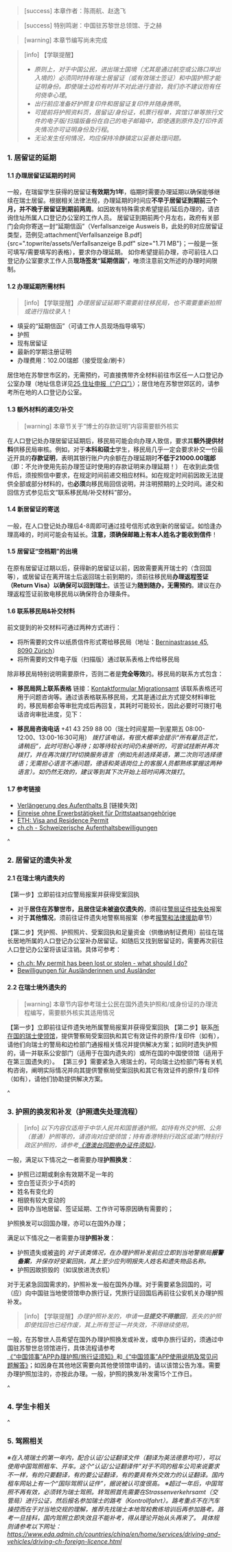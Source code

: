> [success] 本章作者：陈雨航、赵逸飞

> [success] 特别鸣谢：中国驻苏黎世总领馆、于之赫

> [warning] 本章节编写尚未完成

> [info] 【学联提醒】
> * *原则上，对于中国公民，进出瑞士国境（尤其是通过航空或公路口岸出入境的）必须同时持有瑞士居留证（或有效瑞士签证）和中国护照才能证明身份。即使瑞士边检有时并不对此进行查验，我们亦不建议抱有任何侥幸心理*。
> * *出行前应准备好护照复印件和居留证复印件并随身携带*。
> * *可提前将护照资料页，居留证/身份证，机票行程单，宾馆订单等旅行文件的电子版/扫描版备份在自己的电子邮箱中，即使遇到原件及打印件丢失情况亦可证明身份及行程*。
> * *无论发生任何情况，均应保持冷静镇定以妥善处理问题。*

### **1. 居留证的延期**
#### **1.1  办理居留证延期的时间**

一般，在瑞留学生获得的居留证**有效期为1年**，临期时需要办理延期以确保能够继续在瑞士居留。根据相关法律法规，办理延期的时间应**不早于居留证到期前三个月，并不晚于居留证到期前两周**。如因故有特殊需求希望提前/延后办理的，请咨询住址所属人口登记办公室的工作人员。
居留证到期前两个月左右，政府有关部门会向你寄送一封“延期信函”（Verfallsanzeige Ausweis B，此处的B对应居留证类型，范例见:attachment[Verfallsanzeige B.pdf]{src=".topwrite/assets/Verfallsanzeige B.pdf" size="1.71 MB"}；一般是一张可填写/需要填写的表格），要求你办理延期。
如你希望提前办理，亦可前往人口登记办公室要求工作人员**现场签发“延期信函**”，唯须注意前文所述的办理时间限制。

#### **1.2  办理延期所需材料**

> [info] 【学联提醒】*办理居留证延期不需要前往移民局，也不需要重新拍照或进行指纹录入*！

* 填妥的“延期信函”（可请工作人员现场指导填写）
* 护照
* 现有居留证
* 最新的学期注册证明
* 办理费用：102.00瑞郎（接受现金/刷卡）

居住地在苏黎世市区的，无需预约，可直接携带齐全材料前往市区任一人口登记办公室办理（地址信息详见[25 住址申报（“户口”）](25住址申报（“户口”）.md)）；居住地在苏黎世郊区的，请参考所在地的人口登记办公室。

#### **1.3  额外材料的递交/补交**

> [warning] 本章节关于“博士的存款证明”内容需要额外核实

在人口登记处办理居留证延期后，移民局可能会向办理人致信，要求其**额外提供材料**供移民局审核。例如，对于**本科和硕士**学生，移民局几乎一定会要求补交一份最近开具的**存款证明**，表明其银行账户内余额在办理延期时**不低于21000.00瑞郎**（即：不允许使用先前办理签证时使用的存款证明来办理延期！）
在收到此类信件后，须按照信中要求，在规定时间前递交相应材料。如在规定时间前因故无法提供全部或部分材料的，也**必须**向移民局回信说明，并注明预期的上交时间。递交和回信方式参见后文“联系移民局/补交材料”部分。

#### **1.4  新居留证的寄送**

一般，在人口登记处办理后4-8周即可通过挂号信形式收到新的居留证。如恰逢办理高峰的，时间可能会有延长。**注意，须确保邮箱上有本人姓名才能收到信件**！

#### **1.5  居留证“空档期”的出境**

在原有居留证过期以后，获得新的居留证以前，因故需要离开瑞士的（含回国等），或居留证在离开瑞士后返回瑞士前到期的，须前往移民局**办理返程签证（Return Visa）以确保可以回到瑞士**。该签证为**随到随办，无需预约**。建议在办理返程签证前致电移民局以确保符合办理条件。

#### **1.6 联系移民局&补交材料**

前文提到的补交材料可通过两种方式进行：

* 将所需要的文件以纸质信件形式寄给移民局（地址：[Berninastrasse 45, 8090 Zürich](https://goo.gl/maps/CDzxUoomjsara83c7)）
* 将所需要的文件电子版（扫描版）通过联系表格上传给移民局

除非移民局特别说明需要原件，否则二者是**完全等效**的。移民局的联系方式包含：

- **移民局网上联系表格**
链接：[Kontaktformular Migrationsamt](https://www.zh.ch/de/migration-integration/kontaktformularmigrationsamt.html)
该联系表格还可用于问题咨询等。通过该表格联系移民局，尤其是通过此方式提交材料审批的，移民局都会等审批完成后再回复，其耗时可能较长，因此必要时可拨打电话咨询审批进度，见下：

- **移民局咨询电话**
+41 43 259 88 00（瑞士时间星期一到星期五 08:00-12:00、13:00-16:30可用）
*拨打该电话，有很大概率会提示“所有雇员正忙，请稍后”，此时可耐心等待；如等待较长时间仍未接听的，可尝试挂断并再次拨打，并在再次拨打时切换服务语言（例如先前选择英语，第二次则可选择德语；无需担心语言不通问题，德语和英语岗位上的客服人员都熟练掌握这两种语言）。如仍然无效的，建议等到其下次开始上班时间再次拨打*。

#### **1.7 参考链接**

* [Verlängerung des Aufenthalts B](https://www.stadt-zuerich.ch/prd/de/index/bevoelkerungsamt/umziehenmelden/internationale-kundschaft/verlaengerung_des_aufenthals_b.html) \[链接失效]
* [Einreise ohne Erwerbstätigkeit für Drittstaatsangehörige](https://www.zh.ch/de/migration-integration/einreise/einreise-ohne-erwerbstaetigkeit-fuer-drittstaatsangehoerige.html)
* [ETH: Visa and Residence Permit](https://ethz.ch/content/dam/ethz/main/continuing-education/Merkblaetter/Factsheet_Visum_en.pdf)
* [ch.ch - Schweizerische Aufenthaltsbewilligungen](https://www.ch.ch/de/ausweise-und-dokumente/aufenthaltsbewilligungen/#)

^

### **2. 居留证的遗失补发**
#### **2.1 在瑞士境内遗失的**
【第一步】立即前往对应警局报案并获得受案回执
- 对于**居住在苏黎世市，且居住证未被盗仅遗失的**，须前往[警局证件挂失处](<https://www.stadt-zuerich.ch/pd/de/index/stadtpolizei_zuerich/ueber_uns/standorte/weitere_dienststellen/dienststelle-ausweisverluste.html#nur_fuer_verloreneausweise>)报案
- 对于**其他情况**，须前往证件遗失地警察局报案（参考[报警和法律援助](<../报警和法律援助.md>)章节）

【第二步】凭护照、护照照片、受案回执和足量资金（供缴纳制证费用）前往在瑞长居地所属的人口登记办公室补办居留证。如随后又找到居留证的，需要再次前往人口登记办公室将该证注销。具体可参考：
- [ch.ch: My permit has been lost or stolen - what should I do?](<https://www.ch.ch/en/documents-and-register-extracts/permits-for-living-in-switzerland#my-permit-has-been-lost-or-stolen-what-should-i-do>)
- [Bewilligungen für Ausländerinnen und Ausländer](<https://www.zh.ch/de/migration-integration/ausweise-bewilligungsarten.html>)


#### **2.2 在瑞士境外遗失的**
> [warning] 本章节内容参考瑞士公民在国外遗失护照和/或身份证的办理流程编写，需要额外核实其适用情况

【第一步】立即前往证件遗失地所属警局报案并获得受案回执
【第二步】联系[所在国的瑞士使领馆](<https://www.eda.admin.ch/eda/de/home/vertretungen-und-reisehinweise/schweizer-vertretungen-im-ausland.html>)，提供警察局受案回执和其它有效证件的原件/复印件（如有），请他们向瑞士的警局和边检部门通报相关情况并提供解决方案；如同时遗失护照的，请一并联系公安部门（适用于在国内遗失的）或所在国的中国使领馆（适用于在第三国遗失的）。
【第三步】需要紧急入境瑞士的，可向瑞士边检部门等有关机构咨询，阐明实际情况并向其提供警察局受案回执和其它有效证件的原件/复印件（如有），请他们协助提供解决方案。

^

### **3. 护照的换发和补发（护照遗失处理流程）&#x20;**
> [info] *以下内容仅适用于中华人民共和国普通护照。如持有外交护照、公务（普通）护照等的，请咨询对应使领馆；持有香港特别行政区或澳门特别行政区护照的，请参考[《港澳台同胞申办证件须知》](<http://zurich.china-consulate.gov.cn/lsfw/hzlxz/201807/t20180713_4205846.htm>)。*

一般，满足以下情况之一者需要办理**护照换发**：
- 护照已过期或剩余有效期不足一年的
- 空白签证页少于4页的
- 姓名有变化的
- 相貌有较大变动的
- 因申办当地居留、签证延期、工作许可等原因确有需要的；

护照换发可以回国办理，亦可以在国外办理；

满足以下情况之一者需要办理**护照补发**：
- 护照遗失或被盗的
*对于该类情况，在办理护照补发前应立即到当地警察局**报警备案**，并保存好受案回执，其上至少应列明报失人姓名和遗失物品名称。*
- 护照因故损毁的（如误放进洗衣机）

对于无紧急回国需求的，护照补发一般在国外办理。对于需要紧急回国的，可（应）向中国驻当地使领馆申办旅行证，凭旅行证回国后再前往公安机关办理护照补发。

> [info] 【学联提醒】*办理护照补发的，申请**一旦提交不得撤回**，丢失的护照即使找回也已经作废，其上所有签证一并失效，不得继续使用。*

一般，在苏黎世人员希望在国外办理护照换发或补发，或申办旅行证的，须通过中国驻苏黎世总领馆进行，具体流程请参考[《“中国领事”APP办理护照/旅行证须知》](http://zurich.china-consulate.gov.cn/lsfw/hzlxz/202108/t20210803_9011969.htm)和[《“中国领事”APP使用说明及常见问题解答》](http://zurich.china-consulate.gov.cn/lsfw/hzlxz/202109/t20210903_9011972.htm)；如因身在其他地区需要向其他使领馆申请的，请以该馆公告为准。需要办理护照加注的，亦按此办理。一般，护照的换发/补发需15个工作日。

^

### **4. 学生卡相关**

^

### **5. 驾照相关**
*※在入境瑞士的第一年内，配合认证/公证翻译文件（翻译为英法德意均可），可以使用中国驾照租车、开车。这个“认证/公证翻译件”对于不同的租车公司来说要求不一样，有的只要翻译，有的要公证翻译，有的要具有外交效力的认证翻译。国内租车网站上有一个“国际驾照认证件”，据说被认可度很高。
※超过一年后，中国驾照不再有效，必须转为瑞士驾照。转驾照首先需要在Strassenverkehrsamt（交管局）进行公证，然后报名参加瑞士的路考（Kontrollfahrt）。路考重点不在汽车操控而在于对当地交规的理解，推荐先找瑞士本地驾校教练培训后再参加路考。路考一旦挂科，国内驾照立即失效且不能补考，得从理论开始从头再来了。
具体规则请参考以下网址：
<https://www.eda.admin.ch/countries/china/en/home/services/driving-and-vehicles/driving-ch-foreign-licence.html>*